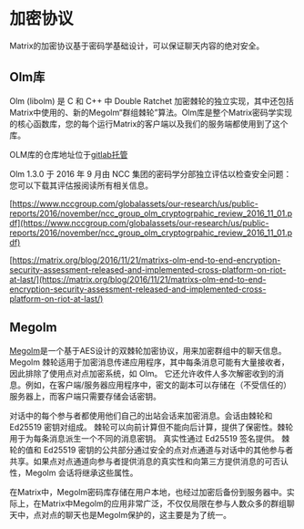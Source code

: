 # 加密协议

Matrix的加密协议基于密码学基础设计，可以保证聊天内容的绝对安全。

## Olm库

Olm (libolm) 是 C 和 C++ 中 Double Ratchet 加密棘轮的独立实现，其中还包括Matrix中使用的、新的Megolm“群组棘轮”算法。Olm库是整个Matrix密码学实现的核心函数库，您的每个运行Matrix的客户端以及我们的服务端都使用到了这个库。

OLM库的仓库地址位于[gitlab托管](https://gitlab.matrix.org/matrix-org/olm)

Olm 1.3.0 于 2016 年 9 月由 NCC 集团的密码学分部独立评估以检查安全问题：您可以下载其评估报阅读所有相关信息。

[https://www.nccgroup.com/globalassets/our-research/us/public-reports/2016/november/ncc_group_olm_cryptogrpahic_review_2016_11_01.pdf](https://www.nccgroup.com/globalassets/our-research/us/public-reports/2016/november/ncc_group_olm_cryptogrpahic_review_2016_11_01.pdf)

[https://matrix.org/blog/2016/11/21/matrixs-olm-end-to-end-encryption-security-assessment-released-and-implemented-cross-platform-on-riot-at-last/](https://matrix.org/blog/2016/11/21/matrixs-olm-end-to-end-encryption-security-assessment-released-and-implemented-cross-platform-on-riot-at-last/)

## Megolm

[Megolm](https://gitlab.matrix.org/matrix-org/olm/blob/master/docs/megolm.md)是一个基于AES设计的双棘轮加密协议，用来加密群组中的聊天信息。Megolm 棘轮适用于加密消息传递应用程序，其中每条消息可能有大量接收者，因此排除了使用点对点加密系统，如 Olm。 它还允许收件人多次解密收到的消息。例如，在客户端/服务器应用程序中，密文的副本可以存储在（不受信任的）服务器上，而客户端只需要存储会话密钥。

对话中的每个参与者都使用他们自己的出站会话来加密消息。会话由棘轮和 Ed25519 密钥对组成。 棘轮可以向前计算但不能向后计算，提供了保密性。棘轮用于为每条消息派生一个不同的消息密钥。 真实性通过 Ed25519 签名提供。 棘轮的值和 Ed25519 密钥的公共部分通过安全的点对点通道与对话中的其他参与者共享。如果点对点通道向参与者提供消息的真实性和向第三方提供消息的可否认性，Megolm 会话将继承这些属性。

在Matrix中，Megolm密码库存储在用户本地，也经过加密后备份到服务器中。实际上，在Matrix中Megolm的应用非常广泛，不仅仅局限在参与人数众多的群组聊天中，点对点的聊天也是Megolm保护的，这主要是为了统一。